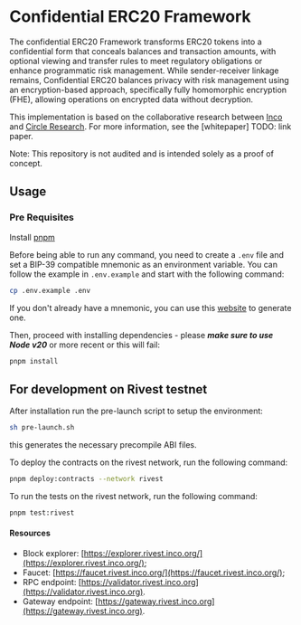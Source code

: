 # Confidential ERC20 Framework
The confidential ERC20 Framework transforms ERC20 tokens into a confidential form that conceals balances and transaction amounts, with optional viewing and transfer rules to meet regulatory obligations or enhance programmatic risk management. While sender-receiver linkage remains, Confidential ERC20 balances privacy with risk management using an encryption-based approach, specifically fully homomorphic encryption (FHE), allowing operations on encrypted data without decryption.

This implementation is based on the collaborative research between [Inco](https://www.inco.org/) and [Circle Research](https://www.circle.com/en/circle-research). For more information, see the [whitepaper] TODO: link paper.

Note: This repository is not audited and is intended solely as a proof of concept.

## Usage

### Pre Requisites

Install [pnpm](https://pnpm.io/installation)

Before being able to run any command, you need to create a `.env` file and set a BIP-39 compatible mnemonic as an
environment variable. You can follow the example in `.env.example` and start with the following command:

```sh
cp .env.example .env
```

If you don't already have a mnemonic, you can use this [website](https://iancoleman.io/bip39/) to generate one.

Then, proceed with installing dependencies - please **_make sure to use Node v20_** or more recent or this will fail:

```sh
pnpm install
```

## For development on Rivest testnet

After installation run the pre-launch script to setup the environment:

```sh
sh pre-launch.sh
```
this generates the necessary precompile ABI files.

To deploy the contracts on the rivest network, run the following command:

```sh
pnpm deploy:contracts --network rivest
```
To run the tests on the rivest network, run the following command:

```sh
pnpm test:rivest
```
#### Resources

- Block explorer: [https://explorer.rivest.inco.org/](https://explorer.rivest.inco.org/);
- Faucet: [https://faucet.rivest.inco.org/](https://faucet.rivest.inco.org/);
- RPC endpoint: [https://validator.rivest.inco.org](https://validator.rivest.inco.org).
- Gateway endpoint: [https://gateway.rivest.inco.org](https://gateway.rivest.inco.org).
